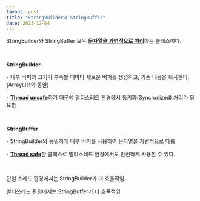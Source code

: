 ```yaml
---
layout: post
title: "StringBuilder와 StringBuffer"
date: 2023-12-04
---
```


<link rel="stylesheet" type="text/css" href="/assets/css/style.css">

<p>StringBuilder와 StringBuffer 모두 <u><b>문자열을 가변적으로 처리</b></u>하는 클래스이다.&nbsp;</p>
<p>&nbsp;</p>
<p><b>StringBuilder</b></p>
<p>- 내부 버퍼의 크기가 부족할 때마다 새로운 버퍼를 생성하고, 기존 내용을 복사한다. (ArrayList와 동일)&nbsp;</p>
<p>- <u><b>Thread unsafe</b></u>하기 때문에 멀티스레드 환경에서 동기화(Syncronized) 처리가 필요함&nbsp;</p>
<p>&nbsp;</p>
<p><b>StringBuffer</b></p>
<p>- StringBuilder와 동일하게 내부 버퍼를 사용하여 문자열을 가변적으로 다룸&nbsp;</p>
<p>- <u><b>Thread safe</b></u>한 클래스로 멀티스레드 환경에서도 안전하게 사용할 수 있다.&nbsp;</p>
<p>&nbsp;</p>
<p>단일 스레드 환경에서는 StringBuilder가 더 효율적임.&nbsp;</p>
<p>멀티쓰레드 환경에서는 StringBuffer가 더 효율적임&nbsp;</p>